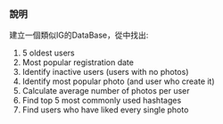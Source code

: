 ### 說明
建立一個類似IG的DataBase，從中找出:
1. 5 oldest users
2. Most popular registration date
3. Identify inactive users (users with no photos)
4. Identify most popular photo (and user who create it)
5. Calculate average number of photos per user
6. Find top 5 most commonly used hashtages
7. Find users who have liked every single photo
